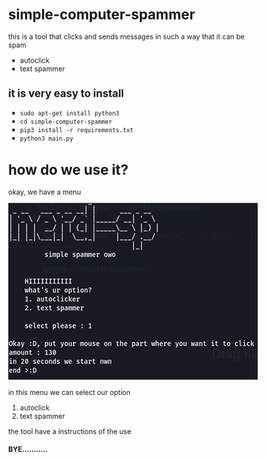 # simple-computer-spammer

this is a tool that clicks and sends messages in such a way that it can be spam
<ul type="square">
  <li>autoclick</li>
  <li>text spammer</li>
</ul>

## it is very easy to install

<ul type="square">
  <li><code>sudo apt-get install python3</code></li>
  <li><code>cd simple-computer-spammer</code></li>
  <li><code>pip3 install -r requirements.txt</code></li>
  <li><code>python3 main.py</code></li>
</ul>

# how do we use it?

okay, we have a menu

<img alt="CPT" src="https://raw.githubusercontent.com/nerd-ops/simple-computer-spammer/main/aaaaaaaaaaaaaaaaaaaaaaaaaaaaaaaaaaaaaaaaaaaaaaaaaaaaaaaaaaaaaaaaaaaaaaaaaaaaa.png">

in this menu we can select our option 
<ol>
  <li>autoclick</li>
  <li>text spammer</li>
</ol>

the tool have a instructions of the use

#### BYE...........

